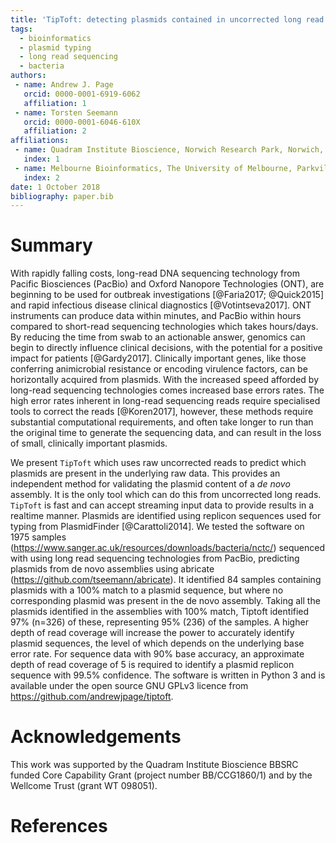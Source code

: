 ```yaml
---
title: 'TipToft: detecting plasmids contained in uncorrected long read sequencing data'
tags:
  - bioinformatics
  - plasmid typing
  - long read sequencing
  - bacteria
authors:
 - name: Andrew J. Page
   orcid: 0000-0001-6919-6062
   affiliation: 1
 - name: Torsten Seemann
   orcid: 0000-0001-6046-610X
   affiliation: 2
affiliations:
 - name: Quadram Institute Bioscience, Norwich Research Park, Norwich, UK.
   index: 1
 - name: Melbourne Bioinformatics, The University of Melbourne, Parkville, Australia.
   index: 2
date: 1 October 2018
bibliography: paper.bib
---
```


# Summary
With rapidly falling costs, long-read DNA sequencing technology from Pacific Biosciences (PacBio) and Oxford Nanopore Technologies (ONT), are beginning to be used for outbreak investigations [@Faria2017; @Quick2015] and rapid infectious disease clinical diagnostics [@Votintseva2017]. ONT instruments can produce data within minutes, and PacBio within hours compared to short-read sequencing technologies which takes hours/days. By reducing the time from swab to an actionable answer, genomics can begin to directly influence clinical decisions, with the potential for a positive impact for patients [@Gardy2017]. Clinically important genes, like those conferring animicrobial resistance or encoding virulence factors, can be horizontally acquired from plasmids. With the increased speed afforded by long-read sequencing technologies comes increased base errors rates. The high error rates inherent in long-read sequencing reads require specialised tools to correct the reads [@Koren2017], however, these methods require substantial computational requirements, and often take longer to run than the original time to generate the sequencing data, and can result in the loss of small, clinically important plasmids. 

We present ``TipToft`` which uses raw uncorrected reads to predict which plasmids are present in the underlying raw data. This provides an independent method for validating the plasmid content of a *de novo* assembly. It is the only tool which can do this from uncorrected long reads. ``TipToft`` is fast and can accept streaming input data to provide results in a realtime manner. Plasmids are identified using replicon sequences used for typing from PlasmidFinder [@Carattoli2014]. We tested the software on 1975 samples (https://www.sanger.ac.uk/resources/downloads/bacteria/nctc/) sequenced with using long read sequencing technologies from PacBio, predicting plasmids from de novo assemblies using abricate (https://github.com/tseemann/abricate). It identified 84 samples containing plasmids with a 100% match to a plasmid sequence, but where no corresponding plasmid was present in the de novo assembly. Taking all the plasmids identified in the assemblies with 100% match, Tiptoft identified 97% (n=326) of these, representing 95% (236) of the samples. A higher depth of read coverage will increase the power to accurately identify plasmid sequences, the level of which depends on the underlying base error rate. For sequence data with 90% base accuracy, an approximate depth of read coverage of 5 is required to identify a plasmid replicon sequence with 99.5% confidence. The software is written in Python 3 and is available under the open source GNU GPLv3 licence from https://github.com/andrewjpage/tiptoft.

# Acknowledgements
This work was supported by the Quadram Institute Bioscience BBSRC funded Core Capability Grant (project number BB/CCG1860/1) and by the Wellcome Trust (grant WT 098051).

# References
